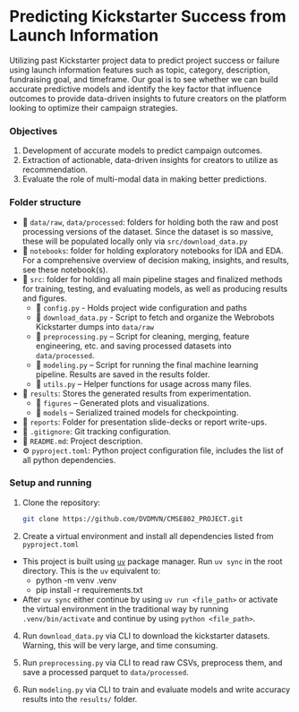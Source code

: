# **Predicting Kickstarter Success from Launch Information**

Utilizing past Kickstarter project data to predict project success or failure using launch information features such as topic, category, description, fundraising goal, and timeframe. Our goal is to see whether we can build accurate predictive models and identify the key factor that influence outcomes to provide data-driven insights to future creators on the platform looking to optimize their campaign strategies.

### Objectives

1. Development of accurate models to predict campaign outcomes.
2. Extraction of actionable, data-driven insights for creators to utilize as recommendation.
3. Evaluate the role of multi-modal data in making better predictions.

### Folder structure

- 📁 `data/raw`, `data/processed`: folders for holding both the raw and post processing versions of the dataset. Since the dataset is so massive, these will be populated locally only via `src/download_data.py`
- 📁 `notebooks`: folder for holding exploratory notebooks for IDA and EDA. For a comprehensive overview of decision making, insights, and results, see these notebook(s).
- 📁 `src`: folder for holding all main pipeline stages and finalized methods for training, testing, and evaluating models, as well as producing results and figures.
    - 📄 `config.py` - Holds project wide configuration and paths
    - 📄 `download_data.py` - Script to fetch and organize the Webrobots Kickstarter dumps into `data/raw`
    - 📄 `preprocessing.py` – Script for cleaning, merging, feature engineering, etc. and saving processed datasets into `data/processed`.
    - 📄 `modeling.py` – Script for running the final machine learning pipeline. Results are saved in the results folder.
    - 📄 `utils.py` – Helper functions for usage across many files.
- 📁 `results`: Stores the generated results from experimentation.
    - 📁 `figures` – Generated plots and visualizations.
    - 📁 `models` – Serialized trained models for checkpointing.
- 📁 `reports`: Folder for presentation slide-decks or report write-ups.
- 📄 `.gitignore`: Git tracking configuration.
- 📄 `README.md`: Project description.
- ⚙️ `pyproject.toml`: Python project configuration file, includes the list of all python dependencies.

### Setup and running

1. Clone the repository:
   ```bash
   git clone https://github.com/DVDMVN/CMSE802_PROJECT.git
   ```

2. Create a virtual environment and install all dependencies listed from `pyproject.toml`
- This project is built using [`uv`](https://docs.astral.sh/uv/) package manager. Run `uv sync` in the root directory. This is the `uv` equivalent to:
    - python -m venv .venv
    - pip install -r requirements.txt
- After `uv sync` either continue by using `uv run <file_path>` or activate the virtual environment in the traditional way by running `.venv/bin/activate` and continue by using `python <file_path>`.

4. Run `download_data.py` via CLI to download the kickstarter datasets. Warning, this will be very large, and time consuming.

5. Run `preprocessing.py` via CLI to read raw CSVs, preprocess them, and save a processed parquet to `data/processed`.

6. Run `modeling.py` via CLI to train and evaluate models and write accuracy results into the `results/` folder.
